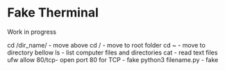# Fake Therminal

Work in progress

cd /dir_name/ - move above
cd / - move to root folder
cd ~ - move to directory bellow
ls - list computer files and directories
cat - read text files
ufw allow 80/tcp- open port 80 for TCP - fake
python3 filename.py - fake
